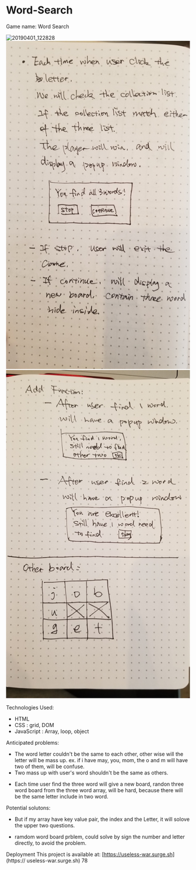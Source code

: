 # Word-Search

Game name: Word Search

![20190401_122828](https://user-images.githubusercontent.com/10451577/55343891-106f8c80-547a-11e9-8408-9206355f8e92.jpg)
![ws2](/src/readMe-ws-02.jpg)
![ws3](./src/readMe-ws-03.jpg)

Technologies Used:

- HTML
- CSS : grid, DOM
- JavaScript : Array, loop, object

Anticipated problems:

- The word letter couldn't be the same to each other, other wise will the letter will be mass up.
  ex. if i have may, you, mom, the o and m will have two of them, will be confuse.
- Two mass up with user's word shouldn't be the same as others.

* Each time user find the three word will give a new board, randon three word board from the three word array, will be hard, because there will be the same letter include in two word.

Potential solutons:

- But if my array have key value pair, the index and the Letter, it will solove the upper two questions.

- ramdom word board prblem, could solve by sign the number and letter directly, to avoid the problem.

Deployment
This project is available at: [https://useless-war.surge.sh] (https:// useless-war.surge.sh)
78
